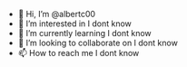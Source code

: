 - 👋 Hi, I’m @albertc00
- 👀 I’m interested in I dont know
- 🌱 I’m currently learning I dont know
- 💞️ I’m looking to collaborate on I dont know
- 📫 How to reach me I dont know

<!---
albertc00/albertc00 is a ✨ special ✨ repository because its `README.md` (this file) appears on your GitHub profile.
You can click the Preview link to take a look at your changes.
--->
